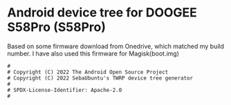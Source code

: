 # Android device tree for DOOGEE S58Pro (S58Pro)

Based on some firmware download from Onedrive, which matched my build number.
I have also used this firmware for Magisk(boot.img)

```
#
# Copyright (C) 2022 The Android Open Source Project
# Copyright (C) 2022 SebaUbuntu's TWRP device tree generator
#
# SPDX-License-Identifier: Apache-2.0
#
```
